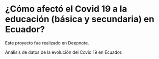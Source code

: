 # ¿Cómo afectó el Covid 19 a la educación (básica y secundaria) en Ecuador?

Este proyecto fue realizado en Deepnote.

Análisis de datos de la evolución del Covid 19 en Ecuador.

